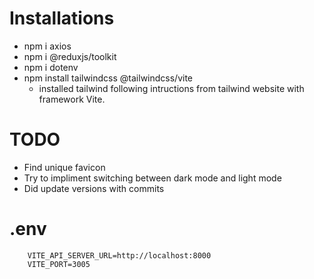 # Installations 
- npm i axios
- npm i @reduxjs/toolkit
- npm i dotenv
- npm install tailwindcss @tailwindcss/vite 
    - installed tailwind following intructions from tailwind website with framework Vite.

# TODO
- Find unique favicon
- Try to impliment switching between dark mode and light mode 
- Did update versions with commits 

# .env 

`````
    VITE_API_SERVER_URL=http://localhost:8000
    VITE_PORT=3005

```````

